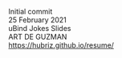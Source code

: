 Initial commit <br>
25 February 2021<br>
uBind Jokes Slides<br>
ART DE GUZMAN<br>
https://hubriz.github.io/resume/
